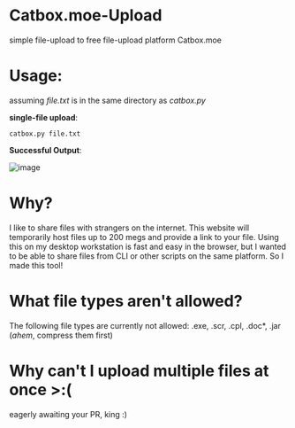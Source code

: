 # Catbox.moe-Upload
simple file-upload to free file-upload platform Catbox.moe
# Usage: 
assuming _file.txt_ is in the same directory as _catbox.py_

**single-file upload**:
```
catbox.py file.txt 
```
**Successful Output**:

![image](https://user-images.githubusercontent.com/89484281/211171298-2e39f6a3-69b2-477f-a667-875044e2b0b4.png)
# Why? 
I like to share files with strangers on the internet. This website will temporarily host files up to 200 megs and provide a link to your file. 
Using this on my desktop workstation is fast and easy in the browser, but I wanted to be able to share files from CLI or other scripts on the same platform. So I made this tool! 

# What file types aren't allowed?
The following file types are currently not allowed: .exe, .scr, .cpl, .doc*, .jar
(*ahem*, compress them first)

# Why can't I upload multiple files at once >:(
eagerly awaiting your PR, king :) 
